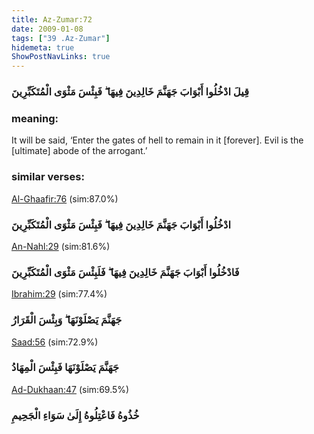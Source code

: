 ```yaml
---
title: Az-Zumar:72
date: 2009-01-08
tags: ["39 .Az-Zumar"]
hidemeta: true 
ShowPostNavLinks: true 
---
```

### قِيلَ ادْخُلُوا أَبْوَابَ جَهَنَّمَ خَالِدِينَ فِيهَا ۖ فَبِئْسَ مَثْوَى الْمُتَكَبِّرِينَ
### meaning: 
It will be said, ‘Enter the gates of hell to remain in it [forever]. Evil is the [ultimate] abode of the arrogant.’
### similar verses: 

[Al-Ghaafir:76](/40/76) (sim:87.0%)

### ادْخُلُوا أَبْوَابَ جَهَنَّمَ خَالِدِينَ فِيهَا ۖ فَبِئْسَ مَثْوَى الْمُتَكَبِّرِينَ

[An-Nahl:29](/16/29) (sim:81.6%)

### فَادْخُلُوا أَبْوَابَ جَهَنَّمَ خَالِدِينَ فِيهَا ۖ فَلَبِئْسَ مَثْوَى الْمُتَكَبِّرِينَ

[Ibrahim:29](/14/29) (sim:77.4%)

### جَهَنَّمَ يَصْلَوْنَهَا ۖ وَبِئْسَ الْقَرَارُ

[Saad:56](/38/56) (sim:72.9%)

### جَهَنَّمَ يَصْلَوْنَهَا فَبِئْسَ الْمِهَادُ

[Ad-Dukhaan:47](/44/47) (sim:69.5%)

### خُذُوهُ فَاعْتِلُوهُ إِلَىٰ سَوَاءِ الْجَحِيمِ
